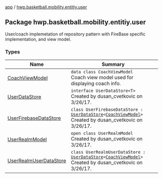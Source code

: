 [app](../index.md) / [hwp.basketball.mobility.entitiy.user](.)

## Package hwp.basketball.mobility.entitiy.user

User/coach implemetation of repository pattern with FireBase specific implementation, and view model.

### Types

| Name | Summary |
|---|---|
| [CoachViewModel](-coach-view-model/index.md) | `data class CoachViewModel`<br>Coach view model used for displaying coach info. |
| [UserDataStore](-user-data-store/index.md) | `interface UserDataStore<T>`<br>Created by dusan_cvetkovic on 3/26/17. |
| [UserFirebaseDataStore](-user-firebase-data-store/index.md) | `class UserFirebaseDataStore : `[`UserDataStore`](-user-data-store/index.md)`<`[`CoachViewModel`](-coach-view-model/index.md)`>`<br>Created by dusan_cvetkovic on 3/26/17. |
| [UserRealmModel](-user-realm-model/index.md) | `open class UserRealmModel`<br>Created by dusan_cvetkovic on 3/26/17. |
| [UserRealmUserDataStore](-user-realm-user-data-store/index.md) | `class UserRealmUserDataStore : `[`UserDataStore`](-user-data-store/index.md)`<`[`CoachViewModel`](-coach-view-model/index.md)`>`<br>Created by dusan_cvetkovic on 3/26/17. |
